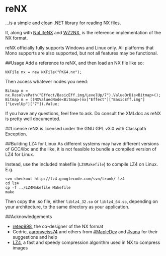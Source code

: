 # reNX
...is a simple and clean .NET library for reading NX files.

It, along with [NoLifeNX](https://github.com/NoLifeDev/NoLifeNx) and [WZ2NX](https://github.com/angelsl/ms-wz2nx), is the reference implementation of the NX format.

reNX officially fully supports Windows and Linux only. All platforms that Mono supports are also supported, but not all features may be functional.

##Usage
Add a reference to reNX, and then load an NX file like so:

    NXFile nx = new NXFile("PKG4.nx");

Then access whatever nodes you need:

    Bitmap m = nx.ResolvePath("Effect/BasicEff.img/LevelUp/7").ValueOrDie<Bitmap>();
    Bitmap m = ((NXValuedNode<Bitmap>)nx["Effect"]["BasicEff.img"]["LevelUp"]["7"]).Value;

If you have any questions, feel free to ask. Do consult the XMLdoc as reNX is pretty well documented.

##License
reNX is licensed under the GNU GPL v3.0 with Classpath Exception.

##Building LZ4 for Linux
As different systems may have different versions of GCC/libc and the like, it is not feasible to bundle a compiled version of LZ4 for Linux.

Instead, use the included makefile (`LZ4Makefile`) to compile LZ4 on Linux. E.g.

    svn checkout http://lz4.googlecode.com/svn/trunk/ lz4
    cd lz4
    cp -f ../LZ4Makefile Makefile
    make
    
Then copy the .so file, either `liblz4_32.so` or `liblz4_64.so`, depending on your architecture, to the same directory as your application.

##Acknowledgements
 * [retep998](https://github.com/retep998), the co-designer of the NX format
 * Cedric, [aaronweiss74](https://github.com/aaronweiss74) and others from [#MapleDev](irc://irc.fyrechat.net/MapleDev) and [#vana](irc://irc.fyrechat.net/vana) for their suggestions and help
 * [LZ4](http://code.google.com/p/lz4/), a fast and speedy compression algorithm used in NX to compress images